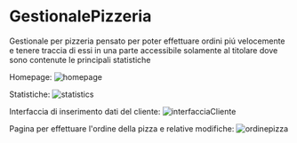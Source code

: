# GestionalePizzeria
Gestionale per pizzeria pensato per poter effettuare ordini piú velocemente e tenere traccia di essi in una parte accessibile solamente al titolare dove sono contenute le principali statistiche

Homepage:
![homepage](https://user-images.githubusercontent.com/48327197/140347252-b1cdd4ba-dcb8-4334-b097-10d0f1693b6d.PNG)

Statistiche:
![statistics](https://user-images.githubusercontent.com/48327197/140347357-baba8117-7930-4180-a09a-875b31d07fd1.PNG)

Interfaccia di inserimento dati del cliente:
![interfacciaCliente](https://user-images.githubusercontent.com/48327197/140347485-d8415152-3cce-4ba5-b4f6-8fde2b53ff14.PNG)

Pagina per effettuare l'ordine della pizza e relative modifiche:
![ordinepizza](https://user-images.githubusercontent.com/48327197/140347455-80bda63e-7390-468a-8c58-35eaf0863491.PNG)
